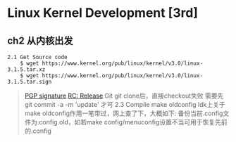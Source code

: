 # Linux Kernel Development [3rd]
## ch2 从内核出发
    2.1 Get Source code
        $ wget https://www.kernel.org/pub/linux/kernel/v3.0/linux-3.1.5.tar.xz
        $ wget https://www.kernel.org/pub/linux/kernel/v3.0/linux-3.1.5.tar.sign
> [PGP signature](https://www.kernel.org/category/signatures.html)
> [RC: Release](https://www.kernel.org/category/releases.html)
        Git
            git clone后，直接checkout失败
            需要先git commit -a -m 'update' 才可
    2.3 Compile
            make oldconfig
        ldk上关于make oldconfig作用一笔带过，网上查了下，大概如下:
   备份当前.config文件为.config.old，如若make config/menuconfig设置不当可用于恢复先前的.config




